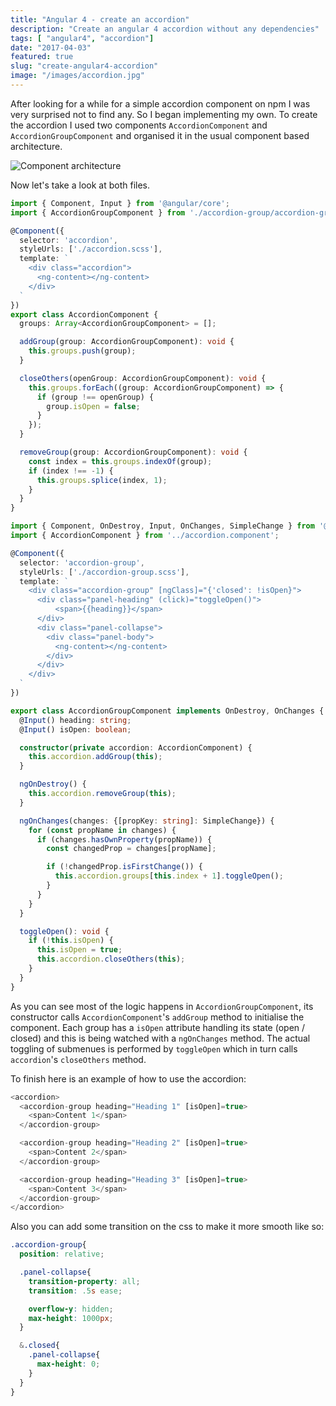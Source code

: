 ```yaml
---
title: "Angular 4 - create an accordion"
description: "Create an angular 4 accordion without any dependencies"
tags: [ "angular4", "accordion"]
date: "2017-04-03"
featured: true
slug: "create-angular4-accordion"
image: "/images/accordion.jpg"
---
```


After looking for a while for a simple accordion component on npm I was very surprised not to find any. So I began implementing my own.
To create the accordion I used two components `AccordionComponent` and `AccordionGroupComponent` and organised it in the usual component based architecture.

![Component architecture](/images/accordion-architecture.png)

Now let's take a look at both files.

``` typescript
import { Component, Input } from '@angular/core';
import { AccordionGroupComponent } from './accordion-group/accordion-group.component';

@Component({
  selector: 'accordion',
  styleUrls: ['./accordion.scss'],
  template: `
    <div class="accordion">
      <ng-content></ng-content>
    </div>
  `
})
export class AccordionComponent {
  groups: Array<AccordionGroupComponent> = [];

  addGroup(group: AccordionGroupComponent): void {
    this.groups.push(group);
  }

  closeOthers(openGroup: AccordionGroupComponent): void {
    this.groups.forEach((group: AccordionGroupComponent) => {
      if (group !== openGroup) {
        group.isOpen = false;
      }
    });
  }

  removeGroup(group: AccordionGroupComponent): void {
    const index = this.groups.indexOf(group);
    if (index !== -1) {
      this.groups.splice(index, 1);
    }
  }
}
```

```typescript
import { Component, OnDestroy, Input, OnChanges, SimpleChange } from '@angular/core';
import { AccordionComponent } from '../accordion.component';

@Component({
  selector: 'accordion-group',
  styleUrls: ['./accordion-group.scss'],
  template: `
    <div class="accordion-group" [ngClass]="{'closed': !isOpen}">
      <div class="panel-heading" (click)="toggleOpen()">
          <span>{{heading}}</span>
      </div>
      <div class="panel-collapse">
        <div class="panel-body">
          <ng-content></ng-content>
        </div>
      </div>
    </div>
  `
})

export class AccordionGroupComponent implements OnDestroy, OnChanges {
  @Input() heading: string;
  @Input() isOpen: boolean;

  constructor(private accordion: AccordionComponent) {
    this.accordion.addGroup(this);
  }

  ngOnDestroy() {
    this.accordion.removeGroup(this);
  }

  ngOnChanges(changes: {[propKey: string]: SimpleChange}) {
    for (const propName in changes) {
      if (changes.hasOwnProperty(propName)) {
        const changedProp = changes[propName];

        if (!changedProp.isFirstChange()) {
          this.accordion.groups[this.index + 1].toggleOpen();
        }
      }
    }
  }

  toggleOpen(): void {
    if (!this.isOpen) {
      this.isOpen = true;
      this.accordion.closeOthers(this);
    }
  }
}
```

As you can see most of the logic happens in `AccordionGroupComponent`, its constructor calls `AccordionComponent`'s `addGroup` method to initialise the component. Each group has a `isOpen` attribute handling its state (open / closed) and this is being watched with a `ngOnChanges` method. The actual toggling of submenues is performed by `toggleOpen` which in turn calls `accordion`'s `closeOthers` method.

To finish here is an example of how to use the accordion:

```typescript
<accordion>
  <accordion-group heading="Heading 1" [isOpen]=true>
    <span>Content 1</span>
  </accordion-group>

  <accordion-group heading="Heading 2" [isOpen]=true>
    <span>Content 2</span>
  </accordion-group>

  <accordion-group heading="Heading 3" [isOpen]=true>
    <span>Content 3</span>
  </accordion-group>
</accordion>
```

Also you can add some transition on the css to make it more smooth like so:

```scss
.accordion-group{
  position: relative;

  .panel-collapse{  
    transition-property: all;
    transition: .5s ease;

    overflow-y: hidden;
    max-height: 1000px;
  }

  &.closed{
    .panel-collapse{
      max-height: 0;
    }
  }
}
```
